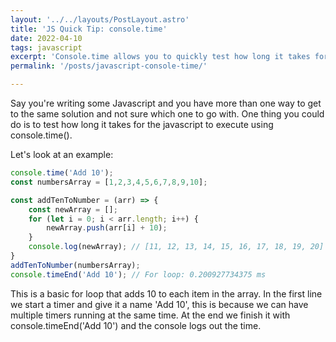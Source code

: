 ```yaml
---
layout: '../../layouts/PostLayout.astro'
title: 'JS Quick Tip: console.time'
date: 2022-04-10
tags: javascript
excerpt: 'Console.time allows you to quickly test how long it takes for a block of javascript to execute.'
permalink: '/posts/javascript-console-time/'

---
```


Say you're writing some Javascript and you have more than one way to get to the same solution and not sure which one to go with. One thing you could do is to test how long it takes for the javascript to execute using console.time().

Let's look at an example:

```js
console.time('Add 10');
const numbersArray = [1,2,3,4,5,6,7,8,9,10];

const addTenToNumber = (arr) => {
    const newArray = [];
    for (let i = 0; i < arr.length; i++) {
        newArray.push(arr[i] + 10);
    }
    console.log(newArray); // [11, 12, 13, 14, 15, 16, 17, 18, 19, 20]
}
addTenToNumber(numbersArray);
console.timeEnd('Add 10'); // For loop: 0.200927734375 ms
```

This is a basic for loop that adds 10 to each item in the array. In the first line we start a timer and give it a name 'Add 10', this is because we can have multiple timers running at the same time. At the end we finish it with console.timeEnd('Add 10') and the console logs out the time.